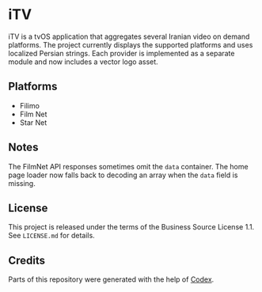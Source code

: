 # iTV

iTV is a tvOS application that aggregates several Iranian video on demand platforms. The project currently displays the supported platforms and uses localized Persian strings. Each provider is implemented as a separate module and now includes a vector logo asset.

## Platforms

- Filimo
- Film Net
- Star Net

## Notes

The FilmNet API responses sometimes omit the `data` container. The home page
loader now falls back to decoding an array when the `data` field is missing.

## License

This project is released under the terms of the Business Source License 1.1. See `LICENSE.md` for details.

## Credits

Parts of this repository were generated with the help of [Codex](https://github.com/github-codex).
